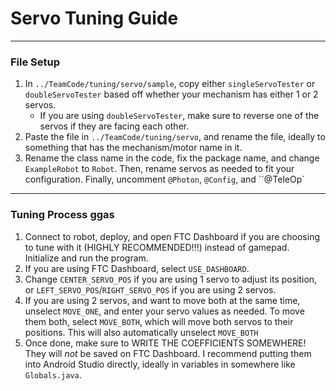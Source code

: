 # Servo Tuning Guide

---

### File Setup

1. In `../TeamCode/tuning/servo/sample`, copy either `singleServoTester` or `doubleServoTester` based off whether your mechanism has either 1 or 2 servos.
   - If you are using `doubleServoTester`, make sure to reverse one of the servos if they are facing each other.
2. Paste the file in `../TeamCode/tuning/servo`, and rename the file, ideally to something that has the mechanism/motor name in it.
3. Rename the class name in the code, fix the package name, and change `ExampleRobot` to `Robot`. Then, rename servos as needed to fit your configuration. Finally, uncomment `@Photon`, `@Config`, and ``@TeleOp`

---

### Tuning Process ggas

1. Connect to robot, deploy, and open FTC Dashboard if you are choosing to tune with it (HIGHLY RECOMMENDED!!!) instead of gamepad. Initialize and run the program.
2. If you are using FTC Dashboard, select `USE_DASHBOARD`.
3. Change `CENTER_SERVO_POS` if you are using 1 servo to adjust its position, or `LEFT_SERVO_POS`/`RIGHT_SERVO_POS` if you are using 2 servos. 
4. If you are using 2 servos, and want to move both at the same time, unselect `MOVE_ONE`, and enter your servo values as needed. To move them both, select `MOVE_BOTH`, which will move both servos to their positions. This will also automatically unselect `MOVE_BOTH`
5. Once done, make sure to WRITE THE COEFFICIENTS SOMEWHERE! They will _not_ be saved on FTC Dashboard. I recommend putting them into Android Studio directly, ideally in variables in somewhere like `Globals.java`.